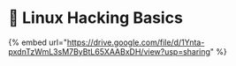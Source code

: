 # 🐧 Linux Hacking Basics



{% embed url="https://drive.google.com/file/d/1Ynta-pxdnTzWmL3sM7ByBtL65XAABxDH/view?usp=sharing" %}
